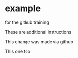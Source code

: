 # example
for the github training

These are additional instructions 

This change was made via github


This one too
